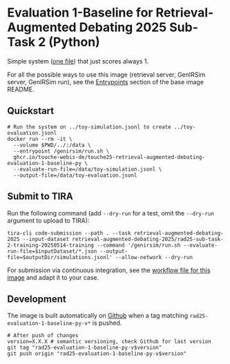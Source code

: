 # Evaluation 1-Baseline for Retrieval-Augmented Debating 2025 Sub-Task 2 (Python)

Simple system ([one file](main.py)) that just scores always 1.

For all the possible ways to use this image (retrieval server, GenIRSim server, GenIRSim run), see the [Entrypoints](https://github.com/touche-webis-de/touche-code/blob/main/clef25/retrieval-augmented-debating/debating-systems/base/README.md#entrypoints) section of the base image README.

## Quickstart

```{bash}
# Run the system on ../toy-simulation.jsonl to create ../toy-evaluation.jsonl
docker run --rm -it \
  --volume $PWD/../:/data \
  --entrypoint /genirsim/run.sh \
  ghcr.io/touche-webis-de/touche25-retrieval-augmented-debating-evaluation-1-baseline-py \
  --evaluate-run-file=/data/toy-simulation.jsonl \
  --output-file=/data/toy-evaluation.jsonl
```

## Submit to TIRA

Run the following command (add `--dry-run` for a test, omit the `--dry-run` argument to upload to TIRA):

```{bash}
tira-cli code-submission --path . --task retrieval-augmented-debating-2025 --input-dataset retrieval-augmented-debating-2025/rad25-sub-task-2-training-20250514-training --command '/genirsim/run.sh --evaluate-run-file=$inputDataset/*.json --output-file=$outputDir/simulations.jsonl' --allow-network --dry-run
```

For submission via continuous integration, see the [workflow file for this image](../../../../.github/workflows/rad25-evaluation-1-baseline-py-tira-upload.yml) and adapt it to your case.

## Development

The image is built automatically on [Github](https://github.com/touche-webis-de/touche-code/pkgs/container/touche25-retrieval-augmented-debating-evaluation-1-baseline-py) when a tag matching `rad25-evaluation-1-baseline-py-v*` is pushed.

```{bash}
# After push of changes
version=X.X.X # semantic versioning, check Github for last version
git tag "rad25-evaluation-1-baseline-py-v$version"
git push origin "rad25-evaluation-1-baseline-py-v$version"
```
